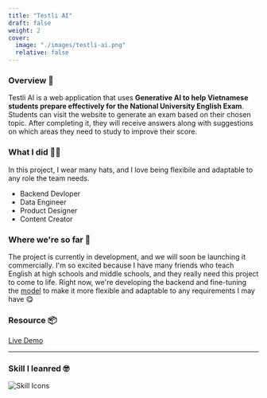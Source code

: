 ```yaml
---
title: "Testli AI"
draft: false
weight: 2
cover:
  image: "./images/testli-ai.png"
  relative: false 
---
```



### Overview 📜
Testli AI is a web application that uses **Generative AI to help Vietnamese students prepare effectively for the National University English Exam**. Students can visit the website to generate an exam based on their chosen topic. After completing it, they will receive answers along with suggestions on which areas they need to study to improve their score.

### What I did 👨‍💻
In this project, I wear many hats, and I love being flexibile and adaptable to any role the team needs.
- Backend Devloper
- Data Engineer
- Product Designer
- Content Creator

### Where we're so far 💪
The project is currently in development, and we will soon be launching it commercially. I'm so excited because I have many friends who teach English at high schools and middle schools, and they really need this project to come to life.
Right now, we're developing the backend and fine-tuning the [model](https://huggingface.co/testli) to make it more flexible and adaptable to any requirements I may have 😋

### Resource 📦

[Live Demo](https://testliai.com/) 


--- 

### Skill I leanred 🤓

![Skill Icons](https://skillicons.dev/icons?i=figma,python,fastapi,postgres,docker,githubactions,postman)






